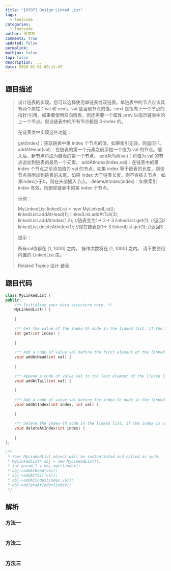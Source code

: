 ```yaml
---
title: "[0707] Design Linked List"
tags:
  - leetcode
categories:
  - leetcode
author: 张学志
comments: true
updated: false
permalink:
mathjax: false
top: false
description: ...
date: 2020-01-01 00:11:47
---
```


## 题目描述

> 设计链表的实现。您可以选择使用单链表或双链表。单链表中的节点应该具有两个属性：val 和 next。val 是当前节点的值，next 是指向下一个节点的指针/引用。如果要使用双向链表，则还需要一个属性 prev 以指示链表中的上一个节点。假设链表中的所有节点都是 0-index 的。 
> 
> 在链表类中实现这些功能： 
> 
> 
> get(index)：获取链表中第 index 个节点的值。如果索引无效，则返回-1。 
> addAtHead(val)：在链表的第一个元素之前添加一个值为 val 的节点。插入后，新节点将成为链表的第一个节点。 
> addAtTail(val)：将值为 val 的节点追加到链表的最后一个元素。 
> addAtIndex(index,val)：在链表中的第 index 个节点之前添加值为 val 的节点。如果 index 等于链表的长度，则该节点将附加到链表的末尾。如果 index 大于链表长度，则不会插入节点。如果index小于0，则在头部插入节点。 
> deleteAtIndex(index)：如果索引 index 有效，则删除链表中的第 index 个节点。 
> 
> 
> 
> 
> 示例： 
> 
> MyLinkedList linkedList = new MyLinkedList();
> linkedList.addAtHead(1);
> linkedList.addAtTail(3);
> linkedList.addAtIndex(1,2);   //链表变为1-> 2-> 3
> linkedList.get(1);            //返回2
> linkedList.deleteAtIndex(1);  //现在链表是1-> 3
> linkedList.get(1);            //返回3
> 
> 
> 
> 
> 提示： 
> 
> 
> 所有val值都在 [1, 1000] 之内。 
> 操作次数将在 [1, 1000] 之内。 
> 请不要使用内置的 LinkedList 库。 
> 
> Related Topics 设计 链表

## 题目代码

```cpp
class MyLinkedList {
public:
    /** Initialize your data structure here. */
    MyLinkedList() {
        
    }
    
    /** Get the value of the index-th node in the linked list. If the index is invalid, return -1. */
    int get(int index) {
        
    }
    
    /** Add a node of value val before the first element of the linked list. After the insertion, the new node will be the first node of the linked list. */
    void addAtHead(int val) {
        
    }
    
    /** Append a node of value val to the last element of the linked list. */
    void addAtTail(int val) {
        
    }
    
    /** Add a node of value val before the index-th node in the linked list. If index equals to the length of linked list, the node will be appended to the end of linked list. If index is greater than the length, the node will not be inserted. */
    void addAtIndex(int index, int val) {
        
    }
    
    /** Delete the index-th node in the linked list, if the index is valid. */
    void deleteAtIndex(int index) {
        
    }
};

/**
 * Your MyLinkedList object will be instantiated and called as such:
 * MyLinkedList* obj = new MyLinkedList();
 * int param_1 = obj->get(index);
 * obj->addAtHead(val);
 * obj->addAtTail(val);
 * obj->addAtIndex(index,val);
 * obj->deleteAtIndex(index);
 */
```

## 解析

### 方法一

```cpp

```

### 方法二

```cpp

```

### 方法三

```cpp

```

